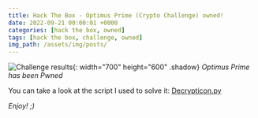 ```yaml
---
title: Hack The Box - Optimus Prime (Crypto Challenge) owned!
date: 2022-09-21 00:00:01 +0000
categories: [hack the box, owned]
tags: [hack the box, challenge, owned]
img_path: /assets/img/posts/
---
```


![Challenge results](owned-optimus-prime.png){: width="700" height="600" .shadow}
_Optimus Prime has been Pwned_

You can take a look at the script I used to solve it: [Decrypticon.py](https://github.com/rubenhortas/hackthebox/blob/main/optimusPrime/Decrypticon.py) 

_Enjoy! ;)_
